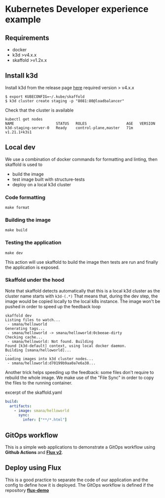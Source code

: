 # Kubernetes Developer experience example

## Requirements

* docker
* k3d >v4.x.x
* skaffold >v1.2x.x

## Install k3d

Install k3d from the release page [here](https://github.com/rancher/k3d/releases)
required version > v4.x.x


```console
$ export KUBECONFIG=~/.kube/skaffold
$ k3d cluster create staging -p "8081:80@loadbalancer"
```

Check that the cluster is available

```console
kubectl get nodes
NAME                   STATUS   ROLES                  AGE   VERSION
k3d-staging-server-0   Ready    control-plane,master   71m   v1.21.1+k3s1
```

## Local dev

We use a combination of docker commands for formatting and linting, then skaffold is used to

* build the image
* test image built with structure-tests
* deploy on a local k3d cluster

### Code formatting

```console
make format
```

### Building the image

```console
make build
```

### Testing the application

```console
make dev
```

This action will use skaffold to build the image then tests are run and finally the application is exposed.

### Skaffold under the hood

Note that skaffold detects automatically that this is a local k3d cluster as the cluster name starts with `k3d-(.*)`
That means that, during the dev step, the image would be copied locally to the local k8s instance. The image won't be pushed in order to speed up the feedback loop

```console
skaffold dev
Listing files to watch...
 - smana/helloworld
Generating tags...
 - smana/helloworld -> smana/helloworld:0cbeeae-dirty
Checking cache...
 - smana/helloworld: Not found. Building
Found [k3d-default] context, using local docker daemon.
Building [smana/helloworld]...
...
Loading images into k3d cluster nodes...
 - smana/helloworld:d70199b9aa0a7e6a38...
```

Another trick helps speeding up the feedback: some files don't require to rebuild the whole image. We make use of the "File Sync" in order to copy the files to the running container.

excerpt of the skaffold.yaml

```yaml
build:
  artifacts:
    - image: smana/helloworld
      sync:
        infer: ["**/*.html"]
```

## GitOps workflow

This is a simple web applications to demonstrate a GitOps workflow using **Github Actions** and [**Flux v2**](https://toolkit.fluxcd.io/).

## Deploy using Flux

This is a good practice to separate the code of our application and the config to define how it is deployed.
The GitOps workflow is defined if the repository [**flux-demo**](https://github.com/Smana/flux-demo)
